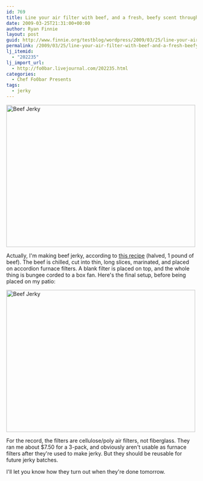 ```yaml
---
id: 769
title: Line your air filter with beef, and a fresh, beefy scent throughout the house will be your reward!
date: 2009-03-25T21:31:00+00:00
author: Ryan Finnie
layout: post
guid: http://www.finnie.org/testblog/wordpress/2009/03/25/line-your-air-filter-with-beef-and-a-fresh-beefy-scent-throughout-the-house-will-be-your-reward/
permalink: /2009/03/25/line-your-air-filter-with-beef-and-a-fresh-beefy-scent-throughout-the-house-will-be-your-reward/
lj_itemid:
  - "202235"
lj_import_url:
  - http://fo0bar.livejournal.com/202235.html
categories:
  - Chef Fo0bar Presents
tags:
  - jerky
---
```

[<img src="http://farm4.static.flickr.com/3457/3386932048_dcf86c49af.jpg" width="500" height="375" alt="Beef Jerky" />](http://www.flickr.com/photos/fo0bar/3386932048/ "Beef Jerky by fo0bar, on Flickr")

Actually, I'm making beef jerky, according to [this recipe](http://www.foodnetwork.com/recipes/alton-brown/beef-jerky-recipe/index.html) (halved, 1 pound of beef). The beef is chilled, cut into thin, long slices, marinated, and placed on accordion furnace filters. A blank filter is placed on top, and the whole thing is bungee corded to a box fan. Here's the final setup, before being placed on my patio:

[<img src="http://farm4.static.flickr.com/3625/3386120877_a178110267.jpg" width="500" height="375" alt="Beef Jerky" />](http://www.flickr.com/photos/fo0bar/3386120877/ "Beef Jerky by fo0bar, on Flickr")

For the record, the filters are cellulose/poly air filters, not fiberglass. They ran me about $7.50 for a 3-pack, and obviously aren't usable as furnace filters after they're used to make jerky. But they should be reusable for future jerky batches.

I'll let you know how they turn out when they're done tomorrow.